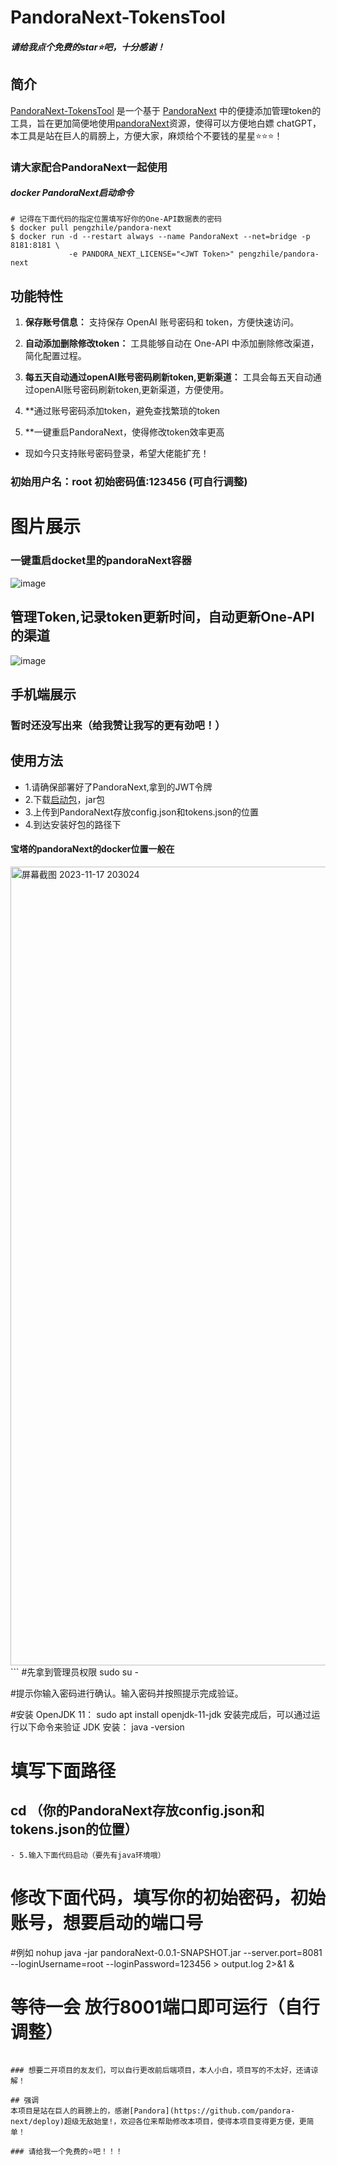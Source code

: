 # PandoraNext-TokensTool
##### 请给我点个免费的star⭐吧，十分感谢！
## 简介

[PandoraNext-TokensTool](https://github.com/Yanyutin753/PandoraNext-TokensTool) 是一个基于 [PandoraNext](https://github.com/pandora-next/deploy) 中的便捷添加管理token的工具，旨在更加简便地使用[pandoraNext](https://github.com/pandora-next/deploy)资源，使得可以方便地白嫖 chatGPT，本工具是站在巨人的肩膀上，方便大家，麻烦给个不要钱的星星⭐⭐⭐！

### 请大家配合PandoraNext一起使用
##### docker PandoraNext启动命令
```
# 记得在下面代码的指定位置填写好你的One-API数据表的密码
$ docker pull pengzhile/pandora-next
$ docker run -d --restart always --name PandoraNext --net=bridge -p 8181:8181 \
             -e PANDORA_NEXT_LICENSE="<JWT Token>" pengzhile/pandora-next

```

## 功能特性

1. **保存账号信息：** 支持保存 OpenAI 账号密码和 token，方便快速访问。

2. **自动添加删除修改token：** 工具能够自动在 One-API 中添加删除修改渠道，简化配置过程。

3. **每五天自动通过openAI账号密码刷新token,更新渠道：** 工具会每五天自动通过openAI账号密码刷新token,更新渠道，方便使用。

4. **通过账号密码添加token，避免查找繁琐的token 

5. **一键重启PandoraNext，使得修改token效率更高

- 现如今只支持账号密码登录，希望大佬能扩充！

### 初始用户名：root 初始密码值:123456 (可自行调整)

# 图片展示
### 一键重启docket里的pandoraNext容器
![image](https://github.com/Yanyutin753/PandoraNext-TokensTool/assets/132346501/e51d2fe1-e07d-48b8-be96-f860f65274c6)


## 管理Token,记录token更新时间，自动更新One-API的渠道
![image](https://github.com/Yanyutin753/PandoraNext-TokensTool/assets/132346501/8906380f-886c-48cd-bf42-f7931f641069)


## 手机端展示
### 暂时还没写出来（给我赞让我写的更有劲吧！）

## 使用方法
- 1.请确保部署好了PandoraNext,拿到的JWT令牌
- 2.下载[启动包](https://github.com/Yanyutin753/fakeApiTool-One-API/tree/main/simplyDeploy)，jar包
- 3.上传到PandoraNext存放config.json和tokens.json的位置
- 4.到达安装好包的路径下
  
#### 宝塔的pandoraNext的docker位置一般在
<img width="1278" alt="屏幕截图 2023-11-17 203024" src="https://github.com/Yanyutin753/PandoraNext-TokensTool/assets/132346501/96c1a9a8-5408-4575-a144-5ce913edc3d9">
```
#先拿到管理员权限
sudo su -

#提示你输入密码进行确认。输入密码并按照提示完成验证。

#安装 OpenJDK 11：
sudo apt install openjdk-11-jdk
安装完成后，可以通过运行以下命令来验证 JDK 安装：
java -version

# 填写下面路径
## cd （你的PandoraNext存放config.json和tokens.json的位置）

```
- 5.输入下面代码启动（要先有java环境哦）
```
# 修改下面代码，填写你的初始密码，初始账号，想要启动的端口号
#例如
nohup java -jar pandoraNext-0.0.1-SNAPSHOT.jar --server.port=8081 --loginUsername=root --loginPassword=123456 > output.log 2>&1 &

# 等待一会 放行8001端口即可运行（自行调整）
```

### 想要二开项目的友友们，可以自行更改前后端项目，本人小白，项目写的不太好，还请谅解！

## 强调
本项目是站在巨人的肩膀上的，感谢[Pandora](https://github.com/pandora-next/deploy)超级无敌始皇!，欢迎各位来帮助修改本项目，使得本项目变得更方便，更简单！

### 请给我一个免费的⭐吧！！！
